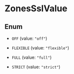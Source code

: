 

# ZonesSslValue

## Enum


* `OFF` (value: `"off"`)

* `FLEXIBLE` (value: `"flexible"`)

* `FULL` (value: `"full"`)

* `STRICT` (value: `"strict"`)




